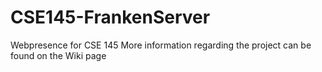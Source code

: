 # CSE145-FrankenServer
Webpresence for CSE 145
More information regarding the project can be found on the Wiki page

